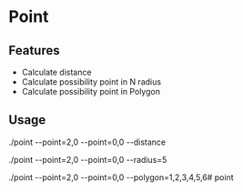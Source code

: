 # Point

## Features

- Calculate distance
- Calculate possibility point in N radius
- Calculate possibility point in Polygon

## Usage
./point --point=2,0 --point=0,0 --distance

./point --point=2,0 --point=0,0 --radius=5

./point --point=2,0 --point=0,0 --polygon=1,2,3,4,5,6# point
